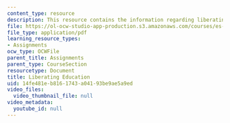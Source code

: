 ```yaml
---
content_type: resource
description: This resource contains the information regarding liberating education.
file: https://ol-ocw-studio-app-production.s3.amazonaws.com/courses/es-291-learning-seminar-experiments-in-education-spring-2003/14fe481eb8161743a04193be9ae5a9ed_MITES_291S03_7c_liberating.pdf
file_type: application/pdf
learning_resource_types:
- Assignments
ocw_type: OCWFile
parent_title: Assignments
parent_type: CourseSection
resourcetype: Document
title: Liberating Education
uid: 14fe481e-b816-1743-a041-93be9ae5a9ed
video_files:
  video_thumbnail_file: null
video_metadata:
  youtube_id: null
---
```

